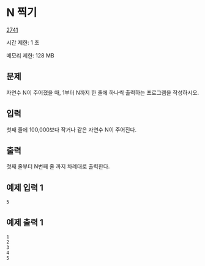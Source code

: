 # N 찍기

[2741](http://codeup.kr/problem.php?id=2741)

시간 제한: 1 초

메모리 제한: 128 MB

## 문제

자연수 N이 주어졌을 때, 1부터 N까지 한 줄에 하나씩 출력하는 프로그램을 작성하시오.

## 입력

첫째 줄에 100,000보다 작거나 같은 자연수 N이 주어진다.

## 출력

첫째 줄부터 N번째 줄 까지 차례대로 출력한다.

## 예제 입력 1

```text
5
```

## 예제 출력 1

```text
1
2
3
4
5
```
